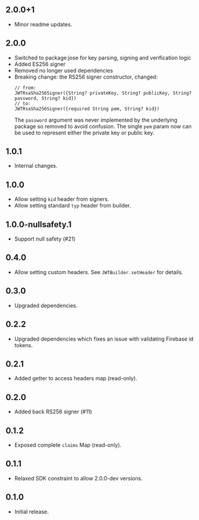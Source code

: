 ## 2.0.0+1

* Minor readme updates.

## 2.0.0

- Switched to package:jose for key parsing, signing and verification logic
- Added ES256 signer
- Removed no longer used dependencies
- Breaking change: the RS256 signer constructor, changed:
  ```
  // from:
  JWTRsaSha256Signer({String? privateKey, String? publicKey, String? password, String? kid})
  // to:
  JWTRsaSha256Signer({required String pem, String? kid})
  ```
  The `password` argument was never implemented by the underlying package so removed to avoid confusion.
  The single `pem` param now can be used to represent either the private key or public key.

## 1.0.1

- Internal changes.

## 1.0.0

- Allow setting `kid` header from signers.
- Allow setting standard `typ` header from builder.

## 1.0.0-nullsafety.1

- Support null safety (#21)

## 0.4.0

- Allow setting custom headers. See `JWTBuilder.setHeader` for details.

## 0.3.0

- Upgraded dependencies.

## 0.2.2

- Upgraded dependencies which fixes an issue with validating Firebase id tokens.

## 0.2.1

- Added getter to access headers map (read-only).

## 0.2.0

- Added back RS256 signer (#11)

## 0.1.2

- Exposed complete `claims` Map (read-only).

## 0.1.1

- Relaxed SDK constraint to allow 2.0.0-dev versions.

## 0.1.0

- Initial release.
